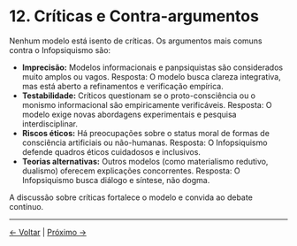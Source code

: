 # 12. Críticas e Contra-argumentos

Nenhum modelo está isento de críticas. Os argumentos mais comuns contra o Infopsiquismo são:

- **Imprecisão:** Modelos informacionais e panpsiquistas são considerados muito amplos ou vagos. Resposta: O modelo busca clareza integrativa, mas está aberto a refinamentos e verificação empírica.
- **Testabilidade:** Críticos questionam se o proto-consciência ou o monismo informacional são empiricamente verificáveis. Resposta: O modelo exige novas abordagens experimentais e pesquisa interdisciplinar.
- **Riscos éticos:** Há preocupações sobre o status moral de formas de consciência artificiais ou não-humanas. Resposta: O Infopsiquismo defende quadros éticos cuidadosos e inclusivos.
- **Teorias alternativas:** Outros modelos (como materialismo redutivo, dualismo) oferecem explicações concorrentes. Resposta: O Infopsiquismo busca diálogo e síntese, não dogma.

A discussão sobre críticas fortalece o modelo e convida ao debate contínuo.

---
<div class="navigation-links">
<a href="11_Estudos_de_Caso.md" class="nav-link prev-link">← Voltar</a> | <a href="13_Metodologia_e_Epistemologia.md" class="nav-link next-link">Próximo →</a>
</div>
